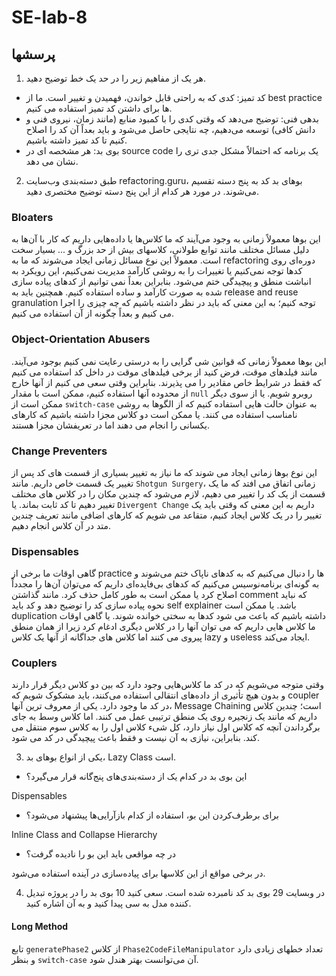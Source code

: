 # SE-lab-8

## پرسشها

1. هر یک از مفاهیم زیر را در حد یک خط توضیح دهید.

- کد تمیز: کدی که به راحتی قابل خواندن، فهمیدن و تغییر است. ما از best practice ها برای داشتن کد تمیز استفاده می کنیم.
- بدهی فنی: توضیح می‌دهد که وقتی کدی را با کمبود منابع (مانند زمان، نیروی فنی و دانش کافی) توسعه می‌دهیم، چه نتایجی حاصل می‌شود و باید بعداً آن کد را اصلاح کنیم تا کد تمیز داشته باشیم.
- بوی بد: هر مشخصه ای در source code یک برنامه که احتمالاً مشکل جدی تری را نشان می دهد.

2. طبق دسته‌بندی وب‌سایت refactoring.guru، بوهای بد کد به پنج دسته تقسیم می‌شوند. در مورد هر کدام از این پنج دسته توضیح مختصری دهید.

### Bloaters
این بوها معمولاً زمانی به وجود می‌آیند که ما کلاس‌ها یا داده‌هایی داریم که کار با آن‌ها به دلیل مسائل مختلف مانند توابع طولانی، کلاسهای بیش از حد بزرگ و ... بسیار سخت است. معمولاً این نوع مسائل زمانی ایجاد می‌شوند که ما به refactoring دوره‌ای روی کدها توجه نمی‌کنیم یا تغییرات را به روشی کارآمد مدیریت نمی‌کنیم، این رویکرد به انباشت منطق و پیچیدگی ختم می‌شود. بنابراین بعداً نمی توانیم از کدهای پیاده سازی شده به صورت کارآمد و ساده استفاده کنیم. همچنین باید به release and reuse granulation توجه کنیم؛ به این معنی که باید در نظر داشته باشیم که چه چیزی را اجرا می کنیم و بعداً چگونه از آن استفاده می کنیم.
### Object-Orientation Abusers
این بوها معمولاً زمانی که قوانین شی گرایی را به درستی رعایت نمی کنیم بوجود می‌آیند. مانند فیلدهای موقت، فرض کنید از برخی فیلدهای موقت در داخل کد استفاده می کنیم که فقط در شرایط خاص مقادیر را می پذیرند. بنابراین وقتی سعی می کنیم از آنها خارج از محدوده آنها استفاده کنیم، ممکن است با مقدار `null` روبرو شویم. یا از سوی دیگر ممکن است از `switch-case` به عنوان حالت هایی استفاده کنیم که از الگوها به روشی نامناسب استفاده می کنند. یا ممکن است دو کلاس مجزا داشته باشیم که کارهای یکسانی را انجام می دهند اما در تعریفشان مجزا هستند.
### Change Preventers
این نوع بوها زمانی ایجاد می شوند که ما نیاز به تغییر بسیاری از قسمت های کد پس از تغییر یک قسمت خاص داریم. مانند `Shotgun Surgery`، زمانی اتفاق می افتد که ما یک قسمت از یک کد را تغییر می دهیم، لازم می‌شود که چندین مکان را در کلاس های مختلف تغییر دهیم تا کد ثابت بماند. یا `Divergent Change` داریم به این معنی که وقتی باید یک تغییر را در یک کلاس ایجاد کنیم، متقاعد می شویم که کارهای اضافی مانند تعریف چندین متد در آن کلاس انجام دهیم.
### Dispensables
گاهی اوقات ما برخی از practice ها را دنبال می‌کنیم که به کدهای ناپاک ختم می‌شوند و به گونه‌ای برنامه‌نوسیس می‌کنیم که کدهای بی‌فایده‌ای داریم که می‌توان آن‌ها را مجدداً اصلاح کرد یا ممکن است به طور کامل حذف کرد. مانند گذاشتن comment که نباید نحوه پیاده سازی کد را توضیح دهد و کد باید self explainer باشد. یا ممکن است duplication داشته باشیم که باعث می شود کدها به سختی خوانده شوند. یا گاهی اوقات ما کلاس هایی داریم که می توان آنها را در کلاس دیگری ادغام کرد زیرا از همان منطق پیروی می کنند اما کلاس های جداگانه از آنها یک کلاس lazy و useless ایجاد می‌کند.
### Couplers
وقتی متوجه می‌شویم که در کد ما کلاس‌هایی وجود دارد که بین دو کلاس دیگر قرار دارند و بدون هیچ تأثیری از داده‌های انتقالی استفاده می‌کنند، باید مشکوک شویم که coupler در کد ما وجود دارد. یکی از معروف ترین آنها، Message Chaining است؛ چندین کلاس داریم که مانند یک زنجیره روی یک منطق ترتیبی عمل می کنند. اما کلاس وسط به جای برگرداندن آنچه که کلاس اول نیاز دارد، کل شیء کلاس اول را به کلاس سوم منتقل می کند. بنابراین، نیازی به آن نیست و فقط باعث پیچیدگی در کد می شود.

3. یکی از انواع بوهای بد، Lazy Class است.
- این بوی بد در کدام یک از دسته‌بندی‌های پنج‌گانه قرار می‌گیرد؟

Dispensables
- برای برطرف‌کردن این بو، استفاده از کدام بازآرایی‌ها پیشنهاد می‌شود؟

Inline Class and Collapse Hierarchy
- در چه مواقعی باید این بو را نادیده گرفت؟

در برخی مواقع از این کلاسها برای پیاده‌سازی در آینده استفاده می‌شود.

4. در وبسایت 29 بوی بد کد نامبرده شده است. سعی کنید 10 بوی بد را در پروژه تبدیل کننده مدل به سی پیدا کنید و به آن اشاره کنید.
#### Long Method
تابع `generatePhase2` از کلاس `Phase2CodeFileManipulator` تعداد خطهای زیادی دارد و بنظر `switch-case` آن می‌توانست بهتر هندل شود.
